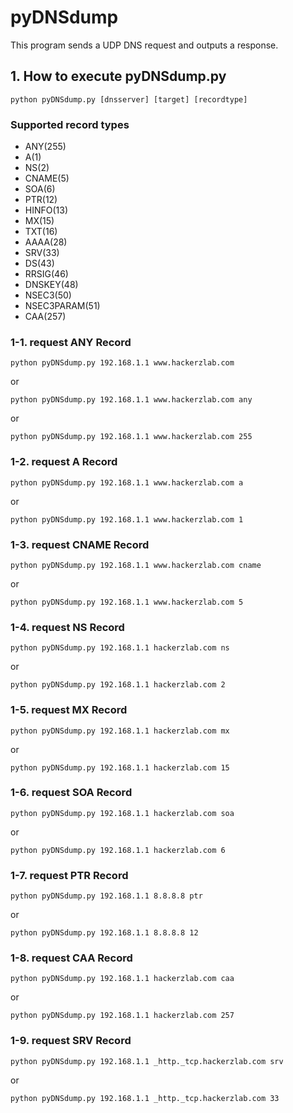 # pyDNSdump

This program sends a UDP DNS request and outputs a response.


## 1. How to execute pyDNSdump.py

```
python pyDNSdump.py [dnsserver] [target] [recordtype]
```

### Supported record types

* ANY(255)
* A(1)
* NS(2)
* CNAME(5)
* SOA(6)
* PTR(12)
* HINFO(13)
* MX(15)
* TXT(16)
* AAAA(28)
* SRV(33)
* DS(43)
* RRSIG(46)
* DNSKEY(48)
* NSEC3(50)
* NSEC3PARAM(51)
* CAA(257)

### 1-1. request ANY Record

```
python pyDNSdump.py 192.168.1.1 www.hackerzlab.com
```
or
```
python pyDNSdump.py 192.168.1.1 www.hackerzlab.com any
```
or
```
python pyDNSdump.py 192.168.1.1 www.hackerzlab.com 255
```

### 1-2. request A Record

```
python pyDNSdump.py 192.168.1.1 www.hackerzlab.com a
```
or
```
python pyDNSdump.py 192.168.1.1 www.hackerzlab.com 1
```

### 1-3. request CNAME Record

```
python pyDNSdump.py 192.168.1.1 www.hackerzlab.com cname
```
or
```
python pyDNSdump.py 192.168.1.1 www.hackerzlab.com 5
```

### 1-4. request NS Record

```
python pyDNSdump.py 192.168.1.1 hackerzlab.com ns
```
or
```
python pyDNSdump.py 192.168.1.1 hackerzlab.com 2
```

### 1-5. request MX Record

```
python pyDNSdump.py 192.168.1.1 hackerzlab.com mx
```
or
```
python pyDNSdump.py 192.168.1.1 hackerzlab.com 15
```

### 1-6. request SOA Record

```
python pyDNSdump.py 192.168.1.1 hackerzlab.com soa
```
or
```
python pyDNSdump.py 192.168.1.1 hackerzlab.com 6
```

### 1-7. request PTR Record

```
python pyDNSdump.py 192.168.1.1 8.8.8.8 ptr
```
or
```
python pyDNSdump.py 192.168.1.1 8.8.8.8 12
```

### 1-8. request CAA Record

```
python pyDNSdump.py 192.168.1.1 hackerzlab.com caa
```
or
```
python pyDNSdump.py 192.168.1.1 hackerzlab.com 257
```

### 1-9. request SRV Record

```
python pyDNSdump.py 192.168.1.1 _http._tcp.hackerzlab.com srv
```
or
```
python pyDNSdump.py 192.168.1.1 _http._tcp.hackerzlab.com 33
```
